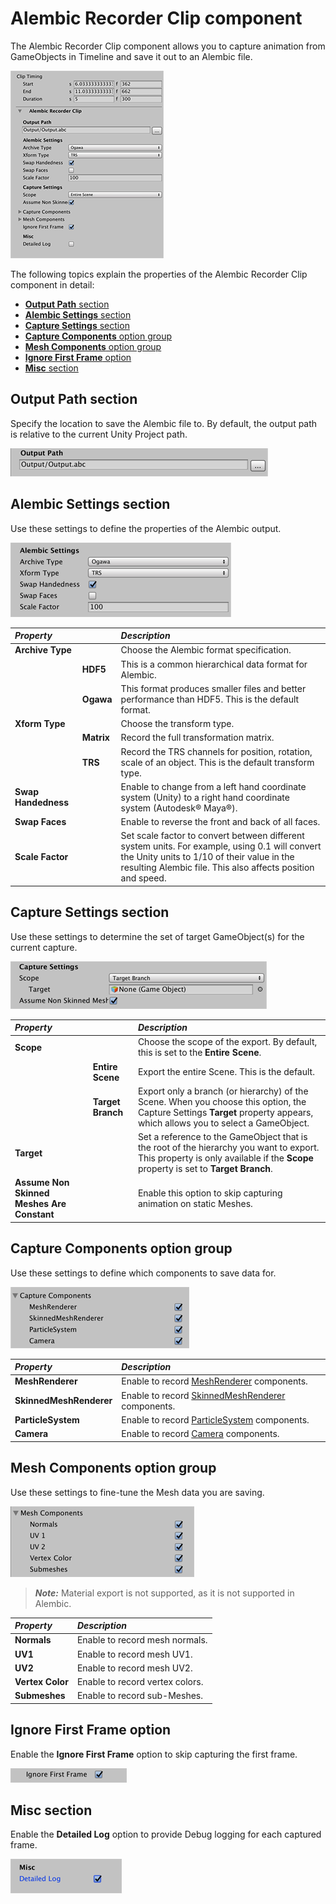 # Alembic Recorder Clip component

The Alembic Recorder Clip component allows you to capture animation from GameObjects in Timeline and save it out to an Alembic file.

![Alembic Shot Clip](images/abc_recorder_clip.png)



The following topics explain the properties of the Alembic Recorder Clip component in detail:

- [**Output Path** section](#recordRef_A)
- [**Alembic Settings** section](#recordRef_B)
- [**Capture Settings** section](#recordRef_C)
- [**Capture Components** option group](#recordRef_D)
- [**Mesh Components** option group](#recordRef_E)
- [**Ignore First Frame** option](#recordRef_F)
- [**Misc** section](#recordRef_H)



<a name="recordRef_A"></a>

## Output Path section

Specify the location to save the Alembic file to. By default, the output path is relative to the current Unity Project path.

![Output Path section](images/abc_export_options_A.png)



<a name="recordRef_B"></a>

## Alembic Settings section

Use these settings to define the properties of the Alembic output.

![Alembic Settings section](images/abc_recorder_options_B.png)

| ***Property***      |            | ***Description***                                            |
| :------------------ | :--------- | :----------------------------------------------------------- |
| __Archive Type__    |            | Choose the Alembic format specification.                     |
|                     | __HDF5__   | This is a common hierarchical data format for Alembic.       |
|                     | __Ogawa__  | This format produces smaller files and better performance than HDF5. This is the default format. |
| __Xform Type__      |            | Choose the transform type.                                   |
|                     | __Matrix__ | Record the full transformation matrix.                       |
|                     | __TRS__    | Record the TRS channels for position, rotation, scale of an object. This is the default transform type. |
| __Swap Handedness__ |            | Enable to change from a left hand coordinate system (Unity) to a right hand coordinate system (Autodesk® Maya®). |
| __Swap Faces__      |            | Enable to reverse the front and back of all faces.           |
| __Scale Factor__    |            | Set scale factor to convert between different system units. For example, using 0.1 will convert the Unity units to 1/10 of their value in the resulting Alembic file. This also affects position and speed. |



<a name="recordRef_C"></a>

## Capture Settings section

Use these settings to determine the set of target GameObject(s) for the current capture. 

![Capture Settings section](images/abc_export_options_C.png)

| ***Property***                             |                   | ***Description***                                            |
| :----------------------------------------- | :---------------- | :----------------------------------------------------------- |
| __Scope__                                  |                   | Choose the scope of the export. By default, this is set to the **Entire Scene**. |
|                                            | __Entire Scene__  | Export the entire Scene. This is the default.                |
|                                            | __Target Branch__ | Export only a branch (or hierarchy) of the Scene. When you choose this option, the Capture Settings **Target** property appears, which allows you to select a GameObject. |
| __Target__                                 |                   | Set a reference to the GameObject that is the root of the hierarchy you want to export.<br/>This property is only available if the **Scope** property is set to __Target Branch__. |
| __Assume Non Skinned Meshes Are Constant__ |                   | Enable this option to skip capturing animation on static Meshes. |



<a name="recordRef_D"></a>

## Capture Components option group

Use these settings to define which components to save data for.

![Capture Components option group](images/abc_export_options_D.png)



| ***Property***          | ***Description***                                            |
| :---------------------- | :----------------------------------------------------------- |
| __MeshRenderer__        | Enable to record [MeshRenderer](https://docs.unity3d.com/Manual/class-MeshRenderer.html) components. |
| __SkinnedMeshRenderer__ | Enable to record [SkinnedMeshRenderer](https://docs.unity3d.com/Manual/class-SkinnedMeshRenderer.html) components. |
| __ParticleSystem__      | Enable to record [ParticleSystem](https://docs.unity3d.com/Manual/class-ParticleSystem.html) components. |
| __Camera__              | Enable to record [Camera](https://docs.unity3d.com/Manual/class-Camera.html) components. |



<a name="recordRef_E"></a>

## Mesh Components option group

Use these settings to fine-tune the Mesh data you are saving.

![Mesh Components option group](images/abc_export_options_E.png)

> ***Note:*** Material export is not supported, as it is not supported in Alembic.



| ***Property***   | ***Description***               |
| :--------------- | :------------------------------ |
| __Normals__      | Enable to record mesh normals.  |
| __UV1__          | Enable to record mesh UV1.      |
| __UV2__          | Enable to record mesh UV2.      |
| __Vertex Color__ | Enable to record vertex colors. |
| __Submeshes__    | Enable to record sub-Meshes.    |



<a name="recordRef_F"></a>

## Ignore First Frame option

Enable the **Ignore First Frame** option to skip capturing the first frame. 

![More Capture options](images/abc_recorder_options_F.png)



<a name="recordRef_G"></a>

## Misc section

Enable the __Detailed Log__ option to provide Debug logging for each captured frame. 

![Misc section](images/abc_export_options_G.png)

